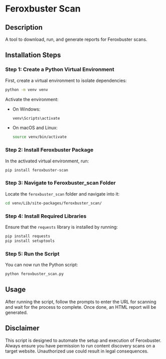 # Feroxbuster Scan

## Description

A tool to download, run, and generate reports for Feroxbuster scans.

## Installation Steps

### Step 1: Create a Python Virtual Environment

First, create a virtual environment to isolate dependencies:

```bash
python -m venv venv
```

Activate the environment:

- On Windows:
  ```bash
  venv\Scripts\activate
  ```
- On macOS and Linux:
  ```bash
  source venv/bin/activate
  ```

### Step 2: Install Feroxbuster Package

In the activated virtual environment, run:

```bash
pip install feroxbuster-scan
```

### Step 3: Navigate to Feroxbuster_scan  Folder

Locate the `feroxbuster_scan` folder and navigate into it:

```bash
cd venv/Lib/site-packages/feroxbuster_scan/
```

### Step 4: Install Required Libraries

Ensure that the `requests` library is installed by running:

```bash
pip install requests
pip install setuptools
```

### Step 5: Run the Script

You can now run the Python script:

```bash
python feroxbuster_scan.py
```

## Usage

After running the script, follow the prompts to enter the URL for scanning and wait for the process to complete. Once done, an HTML report will be generated.

## Disclaimer

This script is designed to automate the setup and execution of Feroxbuster. Always ensure you have permission to run content discovery scans on a target website. Unauthorized use could result in legal consequences.